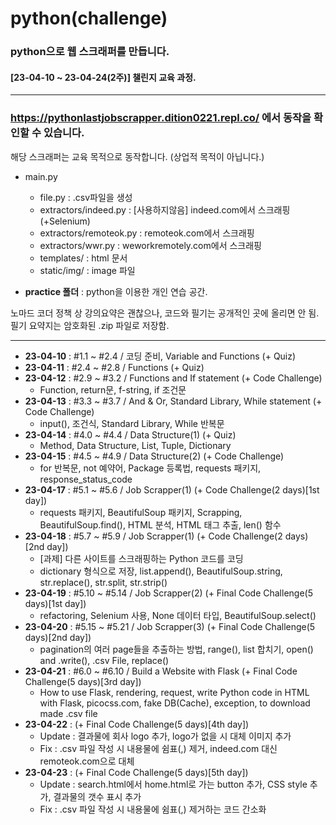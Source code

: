 # python(challenge)
### python으로 웹 스크래퍼를 만듭니다.  
#### [23-04-10 ~ 23-04-24(2주)] 챌린지 교육 과정.  

---
  
### https://pythonlastjobscrapper.dition0221.repl.co/  에서 동작을 확인할 수 있습니다.  
해당 스크래퍼는 교육 목적으로 동작합니다. (상업적 목적이 아닙니다.)  
- main.py
    - file.py : .csv파일을 생성
    - extractors/indeed.py : [사용하지않음] indeed.com에서 스크래핑 (+Selenium)
    - extractors/remoteok.py : remoteok.com에서 스크래핑
    - extractors/wwr.py : weworkremotely.com에서 스크래핑
    - templates/ : html 문서  
    - static/img/ : image 파일
  
- **practice 폴더** : python을 이용한 개인 연습 공간.  

노마드 코더 정책 상 강의요약은 괜찮으나, 코드와 필기는 공개적인 곳에 올리면 안 됨.  
필기 요약지는 암호화된 .zip 파일로 저장함.

---

- **23-04-10** : #1.1 ~ #2.4 / 코딩 준비, Variable and Functions (+ Quiz)
- **23-04-11** : #2.4 ~ #2.8 / Functions (+ Quiz)
- **23-04-12** : #2.9 ~ #3.2 / Functions and If statement (+ Code Challenge)
    - Function, return문, f-string, if 조건문
- **23-04-13** : #3.3 ~ #3.7 / And & Or, Standard Library, While statement (+ Code Challenge)
    - input(), 조건식, Standard Library, While 반복문
- **23-04-14** : #4.0 ~ #4.4 / Data Structure(1) (+ Quiz)
    - Method, Data Structure, List, Tuple, Dictionary
- **23-04-15** : #4.5 ~ #4.9 / Data Structure(2) (+ Code Challenge)
    - for 반복문, not 예약어, Package 등록법, requests 패키지, response_status_code
- **23-04-17** : #5.1 ~ #5.6 / Job Scrapper(1) (+ Code Challenge(2 days)[1st day])
    - requests 패키지, BeautifulSoup 패키지, Scrapping, BeautifulSoup.find(), HTML 분석, HTML 태그 추출, len() 함수
- **23-04-18** : #5.7 ~ #5.9 / Job Scrapper(1) (+ Code Challenge(2 days)[2nd day])
    - [과제] 다른 사이트를 스크래핑하는 Python 코드를 코딩
    - dictionary 형식으로 저장, list.append(), BeautifulSoup.string, str.replace(), str.split, str.strip()
- **23-04-19** : #5.10 ~ #5.14 / Job Scrapper(2) (+ Final Code Challenge(5 days)[1st day])
    - refactoring, Selenium 사용, None 데이터 타입, BeautifulSoup.select()
- **23-04-20** : #5.15 ~ #5.21 / Job Scrapper(3) (+ Final Code Challenge(5 days)[2nd day])
    - pagination의 여러 page들을 추출하는 방법, range(), list 합치기, open() and .write(), .csv File, replace()
- **23-04-21** : #6.0 ~ #6.10 / Build a Website with Flask (+ Final Code Challenge(5 days)[3rd day])
    - How to use Flask, rendering, request, write Python code in HTML with Flask, picocss.com, fake DB(Cache), exception, to download made .csv file
- **23-04-22** : (+ Final Code Challenge(5 days)[4th day])
    - Update : 결과물에 회사 logo 추가, logo가 없을 시 대체 이미지 추가
    - Fix : .csv 파일 작성 시 내용물에 쉼표(,) 제거, indeed.com 대신 remoteok.com으로 대체
- **23-04-23** : (+ Final Code Challenge(5 days)[5th day])
    - Update : search.html에서 home.html로 가는 button 추가, CSS style 추가, 결과물의 갯수 표시 추가
    - Fix : .csv 파일 작성 시 내용물에 쉼표(,) 제거하는 코드 간소화